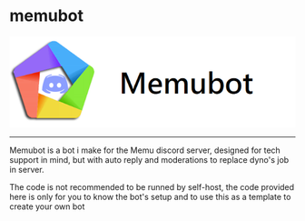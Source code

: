 # memubot
![](readmefiles/memu-bot-banner.png)

<hr>
Memubot is a bot i make for the Memu discord server, designed for tech support in mind, but with auto reply and moderations to replace dyno's job in server.

The code is not recommended to be runned by self-host, the code provided here is only for you to know the bot's setup and to use this as a template to create your own bot
